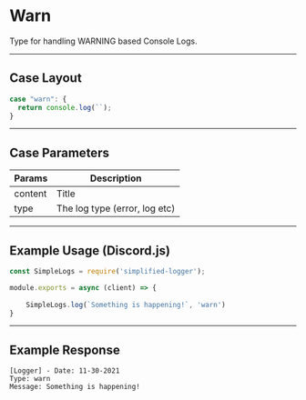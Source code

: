 # Warn
Type for handling WARNING based Console Logs.

---

## Case Layout
```js
case "warn": {
  return console.log(``);
}
```

---

## Case Parameters
| Params      | Description                      |
| ----------- | -------------------------------- |
| content     | Title                            |
| type        | The log type (error, log etc)    |

---

## Example Usage (Discord.js)
```js
const SimpleLogs = require('simplified-logger');

module.exports = async (client) => {
    
    SimpleLogs.log(`Something is happening!`, 'warn')
}
```

---

## Example Response
```terminal
[Logger] - Date: 11-30-2021
Type: warn
Message: Something is happening!
```
